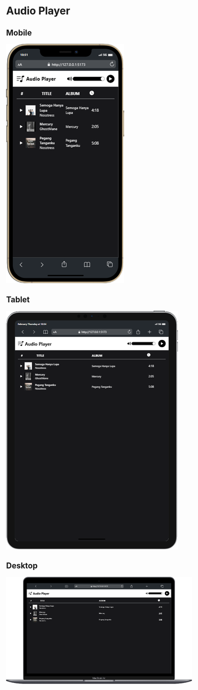 # Audio Player

## Mobile
![Mobile View](ui/mobile.png)

## Tablet
![Tablet View](ui/tablet.png)

## Desktop
![Desktop View](ui/desktop.png)